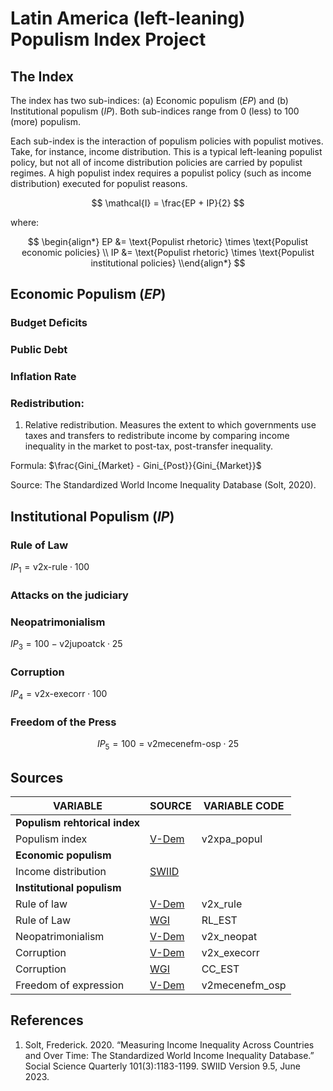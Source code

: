 # Latin America (left-leaning) Populism Index Project

## The Index
The index has two sub-indices: (a) Economic populism $(EP)$ and (b) Institutional populism $(IP)$. Both sub-indices range from 0 (less) to 100 (more) populism.

Each sub-index is the interaction of populism policies with populist motives. Take, for instance, income distribution. This is a typical left-leaning populist policy, but not all of income distribution policies are carried by populist regimes. A high populist index requires a populist policy (such as income distribution) executed for populist reasons.

$$
\mathcal{I} = \frac{EP + IP}{2}
$$

where:

$$
\begin{align*}
EP &= \text{Populist rhetoric} \times \text{Populist economic policies} \\
IP &= \text{Populist rhetoric} \times \text{Populist institutional policies}
\\end{align*}
$$

## Economic Populism $(EP$)

### Budget Deficits

### Public Debt

### Inflation Rate

### Redistribution:

1) Relative redistribution. Measures the extent to which governments use taxes and transfers to redistribute income by comparing income inequality in the market to post-tax, post-transfer inequality.

Formula: $\frac{Gini_{Market} - Gini_{Post}}{Gini_{Market}}$

Source: The Standardized World Income Inequality Database (Solt, 2020). 

## Institutional Populism $(IP)$

### Rule of Law

$IP_1 = \text{v2x-rule} \cdot 100$

<!--
V-Dem rule of law components:
1. Compliance with high court                    - v2juhccomp
2. Complance with judiciary                      - v2jucomp
3. High court independence                       - v2juhcind
4. Lower court independence                      - v2juncind
5. Transparent laws with predictable enforcement - v2cltrnslw
6. Access to justice for men                     - v2clacjstm
7. Access to justice for women                   - v2clacjstw
8. Judicial accountability                       - v2juaccnt
9. Judicial corruption decision                  - v2jucorrde
10. Public sector corrupt exchanges              - v2xcrptps
11. Public sector theft                          - v2xthftps
12. Executive bribery and corrupt exchanges      - v2exbribe
13. Executive embezzlement and theft             - v2exembez
-->

### Attacks on the judiciary


### Neopatrimonialism
$IP_3 = 100 - \text{v2jupoatck} \cdot 25$

### Corruption
$IP_4 = \text{v2x-execorr} \cdot 100$

<!--
V-Dem executive corruption components:
1. Executive bribery      - v2exbribe
2. Executive embezzelment - v2xembez
-->

### Freedom of the Press
$$
IP_5 = 100 = \text{v2mecenefm-osp} \cdot 25
$$

## Sources

| VARIABLE                      | SOURCE         | VARIABLE CODE  |
| ----------------------------- | -------------  | -------------- |
| **Populism rehtorical index** |                |                |
| Populism index                | [V-Dem][VDEM2] | v2xpa_popul    |
| **Economic populism**         |                |                |
| Income distribution           | [SWIID][SWIID] |                |
| **Institutional populism**    |                |                |
| Rule of law                   | [V-Dem][VDEM1] | v2x_rule       |
| Rule of Law                   | [WGI][WGI]     | RL_EST         |
| Neopatrimonialism             | [V-Dem][VDEM1] | v2x_neopat     |
| Corruption                    | [V-Dem][VDEM1] | v2x_execorr    |
| Corruption                    | [WGI][WGI]     | CC_EST         |
| Freedom of expression         | [V-Dem][VDEM1] | v2mecenefm_osp |




## References 
1. Solt, Frederick. 2020. “Measuring Income Inequality Across Countries and Over Time: The Standardized World Income Inequality Database.” Social Science Quarterly 101(3):1183-1199. SWIID Version 9.5, June 2023.



<!-- HYPERLINKS -->
[SWIID]: <https://fsolt.org/swiid/>

[VDEM1]: <https://www.v-dem.net/data/the-v-dem-dataset/>
[VDEM2]: <https://v-dem.net/data/v-party-dataset/>

[WGI]: <https://info.worldbank.org/governance/wgi/>


